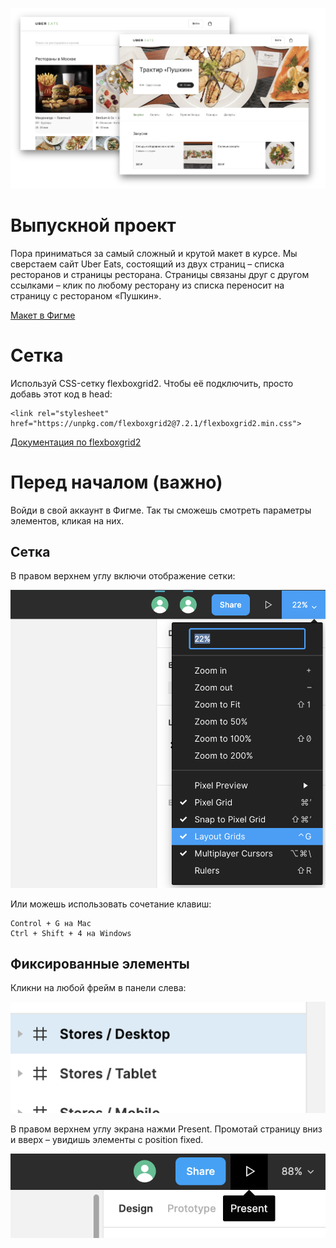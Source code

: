 ![Image](img/readme/preview.png)

# Выпускной проект

Пора приниматься за самый сложный и крутой макет в курсе. Мы сверстаем сайт Uber Eats, состоящий из двух страниц – списка ресторанов и страницы ресторана. Страницы связаны друг с другом ссылками – клик по любому ресторану из списка переносит на страницу с рестораном «Пушкин».

[Макет в Фигме](https://www.figma.com/file/8lxQ3PGYTHQsCgTXnEJre8/Uber-Eats)

# Сетка

Используй CSS-сетку flexboxgrid2. Чтобы её подключить, просто добавь этот код в head:

    <link rel="stylesheet" href="https://unpkg.com/flexboxgrid2@7.2.1/flexboxgrid2.min.css">

[Документация по flexboxgrid2](https://evgenyrodionov.github.io/flexboxgrid2/)

# Перед началом (важно)

Войди в свой аккаунт в Фигме. Так ты сможешь смотреть параметры элементов, кликая на них.

## Сетка

В правом верхнем углу включи отображение сетки:

![grid](img/readme/grid.png)

Или можешь использовать сочетание клавиш:

    Control + G на Mac
    Ctrl + Shift + 4 на Windows

## Фиксированные элементы

Кликни на любой фрейм в панели слева:

![grid1](img/readme/grid1.png)

В правом верхнем углу экрана нажми Present. Промотай страницу вниз и вверх – увидишь элементы с position fixed.


![grid2](img/readme/grid2.png)
